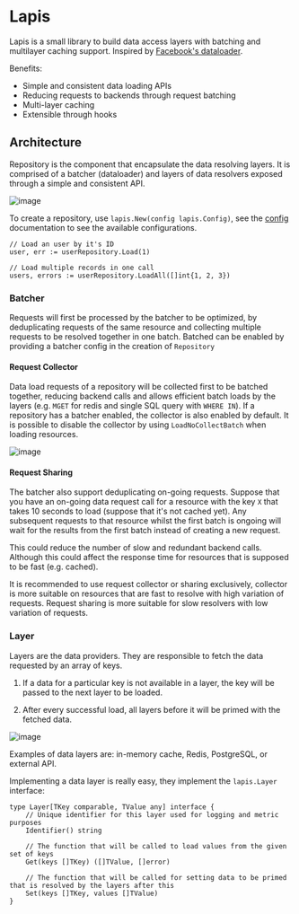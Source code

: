 # Lapis 

Lapis is a small library to build data access layers with batching and multilayer caching support. Inspired by [Facebook's dataloader](https://github.com/graphql/dataloader).

Benefits:
- Simple and consistent data loading APIs
- Reducing requests to backends through request batching
- Multi-layer caching
- Extensible through hooks

## Architecture

Repository is the component that encapsulate the data resolving layers. It is comprised of a batcher (dataloader) and layers of data resolvers exposed through a simple and consistent API.

![image](https://user-images.githubusercontent.com/16462328/166320037-d88f173d-9249-4229-801d-bbf4ede297e3.png)

To create a repository, use `lapis.New(config lapis.Config)`, see the [config](config) documentation to see the available configurations.

```golang
// Load an user by it's ID
user, err := userRepository.Load(1)

// Load multiple records in one call
users, errors := userRepository.LoadAll([]int{1, 2, 3})
```

### Batcher 

Requests will first be processed by the batcher to be optimized, by deduplicating requests of the same resource and collecting multiple requests to be resolved together in one batch. Batched can be enabled by providing a batcher config in the creation of `Repository`

#### Request Collector

Data load requests of a repository will be collected first to be batched together, reducing backend calls and allows efficient batch loads by the layers (e.g. `MGET` for redis and single SQL query with `WHERE IN`). If a repository has a batcher enabled, the collector is also enabled by default. It is possible to disable the collector by using `LoadNoCollectBatch` when loading resources.

![image](https://user-images.githubusercontent.com/16462328/166319997-3eaadb55-a5b6-4c9d-9675-e8bf5047b7a6.png)

#### Request Sharing

The batcher also support deduplicating on-going requests. Suppose that you have an on-going data request call for a resource with the key `X` that takes 10 seconds to load (suppose that it's not cached yet). Any subsequent requests to that resource whilst the first batch is ongoing will wait for the results from the first batch instead of creating a new request. 

This could reduce the number of slow and redundant backend calls. Although this could affect the response time for resources that is supposed to be fast (e.g. cached). 

It is recommended to use request collector or sharing exclusively, collector is more suitable on resources that are fast to resolve with high variation of requests. Request sharing is more suitable for slow resolvers with low variation of requests.

### Layer 

Layers are the data providers. They are responsible to fetch the data requested by an array of keys. 

1. If a data for a particular key is not available in a layer, the key will be passed to the next layer to be loaded. 

2. After every successful load, all layers before it will be primed with the fetched data.  

![image](https://user-images.githubusercontent.com/16462328/166320081-2d77b693-98f0-40cf-be7d-e851476ceefa.png)

Examples of data layers are: in-memory cache, Redis, PostgreSQL, or external API.

Implementing a data layer is really easy, they implement the `lapis.Layer` interface:

```golang
type Layer[TKey comparable, TValue any] interface {
	// Unique identifier for this layer used for logging and metric purposes
	Identifier() string

	// The function that will be called to load values from the given set of keys
	Get(keys []TKey) ([]TValue, []error)

	// The function that will be called for setting data to be primed that is resolved by the layers after this
	Set(keys []TKey, values []TValue)
}
```
